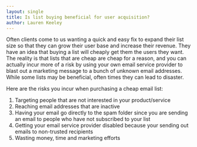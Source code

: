 ```yaml
---
layout: single
title: Is list buying beneficial for user acquisition?
author: Lauren Keeley
---
```

Often clients come to us wanting a quick and easy fix to expand their list size so that they can grow their user base and increase their revenue. They have an idea that buying a list will cheaply get them the users they want. The reality is that lists that are cheap are cheap for a reason, and you can actually incur more of a risk by using your own email service provider to blast out a marketing message to a bunch of unknown email addresses. While some lists may be beneficial, often times they can lead to disaster. 

Here are the risks you incur when purchasing a cheap email list:
1.	Targeting people that are not interested in your product/service 
2.	Reaching email addresses that are inactive
3.	Having your email go directly to the spam folder since you are sending an email to people who have not subscribed to your list
4.	Getting your email service provider disabled because your sending out emails to non-trusted recipients
5.	 Wasting money, time and marketing efforts 
